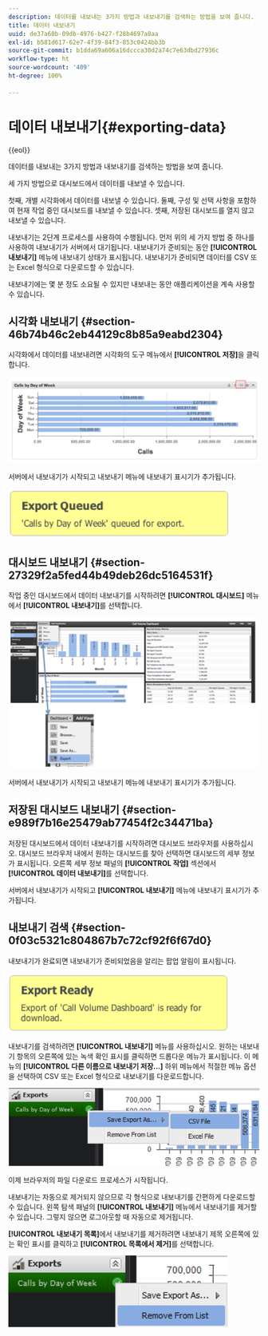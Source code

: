 ```yaml
---
description: 데이터를 내보내는 3가지 방법과 내보내기를 검색하는 방법을 보여 줍니다.
title: 데이터 내보내기
uuid: de37a60b-09db-4976-b427-f28b4697a8aa
exl-id: b581d617-62e7-4f39-84f3-853c0424bb3b
source-git-commit: b1dda69a606a16dccca30d2a74c7e63dbd27936c
workflow-type: ht
source-wordcount: '409'
ht-degree: 100%

---
```


# 데이터 내보내기{#exporting-data}

{{eol}}

데이터를 내보내는 3가지 방법과 내보내기를 검색하는 방법을 보여 줍니다.

세 가지 방법으로 대시보드에서 데이터를 내보낼 수 있습니다.

첫째, 개별 시각화에서 데이터를 내보낼 수 있습니다. 둘째, 구성 및 선택 사항을 포함하여 현재 작업 중인 대시보드를 내보낼 수 있습니다. 셋째, 저장된 대시보드를 열지 않고 내보낼 수 있습니다.

내보내기는 2단계 프로세스를 사용하여 수행됩니다. 먼저 위의 세 가지 방법 중 하나를 사용하여 내보내기가 서버에서 대기됩니다. 내보내기가 준비되는 동안 **[!UICONTROL 내보내기]** 메뉴에 내보내기 상태가 표시됩니다. 내보내기가 준비되면 데이터를 CSV 또는 Excel 형식으로 다운로드할 수 있습니다.

내보내기에는 몇 분 정도 소요될 수 있지만 내보내는 동안 애플리케이션을 계속 사용할 수 있습니다.

## 시각화 내보내기 {#section-46b74b46c2eb44129c8b85a9eabd2304}

시각화에서 데이터를 내보내려면 시각화의 도구 메뉴에서 **[!UICONTROL 저장]**&#x200B;을 클릭합니다.

![](assets/export_visual.png)

서버에서 내보내기가 시작되고 내보내기 메뉴에 내보내기 표시기가 추가됩니다.

![](assets/export_queued.png)

## 대시보드 내보내기 {#section-27329f2a5fed44b49deb26dc5164531f}

작업 중인 대시보드에서 데이터 내보내기를 시작하려면 **[!UICONTROL 대시보드]** 메뉴에서 **[!UICONTROL 내보내기]**&#x200B;를 선택합니다.

![](assets/export_dashboard.png)

서버에서 내보내기가 시작되고 내보내기 메뉴에 내보내기 표시기가 추가됩니다.

## 저장된 대시보드 내보내기 {#section-e989f7b16e25479ab77454f2c34471ba}

저장된 대시보드에서 데이터 내보내기를 시작하려면 대시보드 브라우저를 사용하십시오. 대시보드 브라우저 내에서 원하는 대시보드를 찾아 선택하면 대시보드의 세부 정보가 표시됩니다. 오른쪽 세부 정보 패널의 **[!UICONTROL 작업]** 섹션에서 **[!UICONTROL 데이터 내보내기]**&#x200B;를 선택합니다.

서버에서 내보내기가 시작되고 **[!UICONTROL 내보내기]** 메뉴에 내보내기 표시기가 추가됩니다.

## 내보내기 검색 {#section-0f03c5321c804867b7c72cf92f6f67d0}

내보내기가 완료되면 내보내기가 준비되었음을 알리는 팝업 알림이 표시됩니다.

![](assets/export_ready.png)

내보내기를 검색하려면 **[!UICONTROL 내보내기]** 메뉴를 사용하십시오. 원하는 내보내기 항목의 오른쪽에 있는 녹색 확인 표시를 클릭하면 드롭다운 메뉴가 표시됩니다. 이 메뉴의 **[!UICONTROL 다른 이름으로 내보내기 저장…]** 하위 메뉴에서 적절한 메뉴 옵션을 선택하여 CSV 또는 Excel 형식으로 내보내기를 다운로드합니다.

![](assets/export_save_as.png)

이제 브라우저의 파일 다운로드 프로세스가 시작됩니다.

내보내기는 자동으로 제거되지 않으므로 각 형식으로 내보내기를 간편하게 다운로드할 수 있습니다. 왼쪽 탐색 패널의 **[!UICONTROL 내보내기]** 메뉴에서 내보내기를 제거할 수 있습니다. 그렇지 않으면 로그아웃할 때 자동으로 제거됩니다.

**[!UICONTROL 내보내기 목록]**&#x200B;에서 내보내기를 제거하려면 내보내기 제목 오른쪽에 있는 확인 표시를 클릭하고 **[!UICONTROL 목록에서 제거]**&#x200B;를 선택합니다.

![](assets/export_remove_from_list.png)
